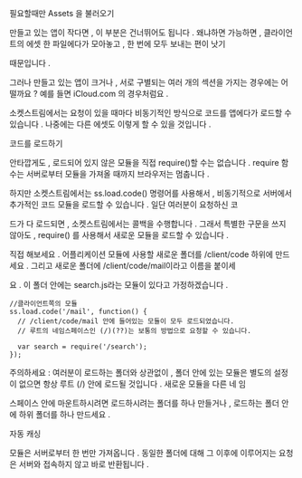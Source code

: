 <!---# Loading Assets On Demand-->

필요할때만 Assets 을 불러오기

<!--If you're writing a small app you can safely ignore this section, as it's always better to pack all client assets into one file and send everything through together in one go if possible.-->

만들고 있는 앱이 작다면 , 이 부분은 건너뛰어도 됩니다 . 왜냐하면 가능하면 , 클라이언트의 에셋 한 파일에다가 모아놓고 , 한 번에 모두 보내는 편이 낫기

때문입니다 .

<!--But what if you're writing a large app, or an app with multiple distinct sections like iCloud.com?-->

그러나 만들고 있는 앱이 크거나 , 서로 구별되는 여러 개의 섹션을 가지는 경우에는 어떨까요 ? 예를 들면 iCloud.com 의 경우처럼요 .

<!--SocketStream allows you to load code (and other assets in the future) into your app asynchronously on demand.-->

소켓스트림에서는 요청이 있을 때마다 비동기적인 방식으로 코드를 앱에다가 로드할 수 있습니다 . 나중에는 다른 에셋도 이렇게 할 수 있을 것입니다 .

<!---### Loading Code-->

코드를 로드하기

<!--Sadly it's not possible to directly `require()` modules which haven't been loaded as the blocking nature of the `require` function means the browser would freeze until the module has been retrieved from the server - not good.-->

안타깝게도 , 로드되어 있지 않은 모듈을 직접 require()할 수는 없습니다 . require 함수는 서버로부터 모듈을 가져올 때까지 브라우저는 멈춥니다 .

<!--However SocketStream allows you to load additional code modules from the server asynchronously using the built-in `ss.load.code()` command. Once all the code you've requested has been loaded, we execute a callback, allowing you to `require()` the new modules as normal without any fancy syntax.-->

하지만 소켓스트림에서는 ss.load.code() 명령어를 사용해서 , 비동기적으로 서버에서 추가적인 코드 모듈을 로드할 수 있습니다 . 일단 여러분이 요청하신 코

드가 다 로드되면 , 소켓스트림에서는 콜백을 수행합니다 . 그래서 특별한 구문을 쓰지 않아도 , require() 를 사용해서 새로운 모듈을 로드할 수 있습니다 .

<!--To try this out, create a new directory of application modules in `/client/code`. For the sake of this example, let's call our new directory `/client/code/mail`. We'll also assume this directory has a module in it called `search.js`.-->

직접 해보세요 . 어플리케이션 모듈에 사용할 새로운 폴더를 /client/code 하위에 만드세요 . 그리고 새로운 폴더에 /client/code/mail이라고 이름을 붙이세

요 . 이 폴더 안에는 search.js라는 모듈이 있다고 가정하겠습니다 .

    //클라이언트쪽의 모듈
    ss.load.code('/mail', function() {
      // /client/code/mail 안에 들어있는 모듈이 모두 로드되었습니다.
      // 루트의 네임스페이스인 (/)(??)는 보통의 방법으로 요청할 수 있습니다.

      var search = require('/search');
    });

<!--  // all modules in /client/code/mail have now been loaded into-->

<!--  // the root namespace (/) and can be required in the normal way-->

<!--// in any client-side module-->

<!--Note: Regardless of the directory you load, the modules inside will always be loaded into the root (/) namespace by default. If you want to mount the new modules in a different namespace, just create one or more sub-directories in the folder you're loading.-->

주의하세요 : 여러분이 로드하는 폴더와 상관없이 , 폴더 안에 있는 모듈은 별도의 설정이 없으면 항상 루트 (/) 안에 로드될 것입니다 . 새로운 모듈을 다른 네
임

스페이스 안에 마운트하시려면 로드하시려는 폴더를 하나 만들거나 , 로드하는 폴더 안에 하위 폴더를 하나 만드세요 .

<!---### Automatic Caching-->

자동 캐싱

<!--Modules are only ever retrieved from the server once. Subsequent requests for the same directory will be returned instantly without contacting the server.-->

모듈은 서버로부터 한 번만 가져옵니다 . 동일한 폴더에 대해 그 이후에 이루어지는 요청은 서버와 접속하지 않고 바로 반환됩니다 .
